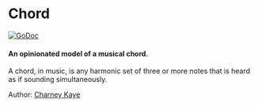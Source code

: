 # Chord

[![GoDoc](https://godoc.org/github.com/go-music/music/chord?status.svg)](https://godoc.org/github.com/go-music/music/chord)

#### An opinionated model of a musical chord.

A chord, in music, is any harmonic set of three or more notes that is heard as if sounding simultaneously.

Author: [Charney Kaye](http://w.charney.io)
